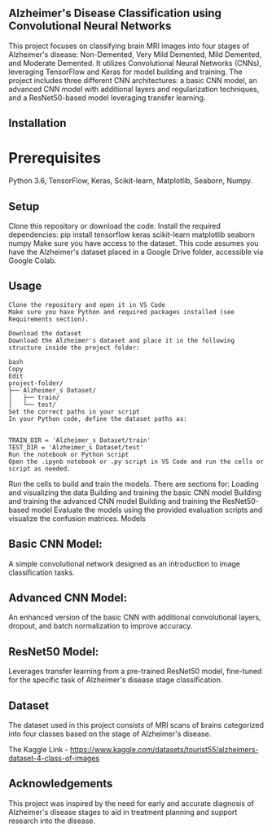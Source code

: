 ## Alzheimer's Disease Classification using Convolutional Neural Networks
This project focuses on classifying brain MRI images into four stages of Alzheimer's disease: Non-Demented, Very Mild Demented, Mild Demented, and Moderate Demented. It utilizes Convolutional Neural Networks (CNNs), leveraging TensorFlow and Keras for model building and training. The project includes three different CNN architectures: a basic CNN model, an advanced CNN model with additional layers and regularization techniques, and a ResNet50-based model leveraging transfer learning.

## Installation
# Prerequisites
Python 3.6, TensorFlow, Keras, Scikit-learn, Matplotlib, Seaborn, Numpy.

## Setup
Clone this repository or download the code.
Install the required dependencies: pip install tensorflow keras scikit-learn matplotlib seaborn numpy
Make sure you have access to the dataset. This code assumes you have the Alzheimer's dataset placed in a Google Drive folder, accessible via Google Colab.
## Usage
```
Clone the repository and open it in VS Code
Make sure you have Python and required packages installed (see Requirements section).

Download the dataset
Download the Alzheimer's dataset and place it in the following structure inside the project folder:

bash
Copy
Edit
project-folder/
├── Alzheimer_s Dataset/
│   ├── train/
│   └── test/
Set the correct paths in your script
In your Python code, define the dataset paths as:


TRAIN_DIR = 'Alzheimer_s Dataset/train'
TEST_DIR = 'Alzheimer_s Dataset/test'
Run the notebook or Python script
Open the .ipynb notebook or .py script in VS Code and run the cells or script as needed.
```



Run the cells to build and train the models. There are sections for: Loading and visualizing the data Building and training the basic CNN model Building and training the advanced CNN model Building and training the ResNet50-based model Evaluate the models using the provided evaluation scripts and visualize the confusion matrices.
Models
## Basic CNN Model:
A simple convolutional network designed as an introduction to image classification tasks.

## Advanced CNN Model:
An enhanced version of the basic CNN with additional convolutional layers, dropout, and batch normalization to improve accuracy.

## ResNet50 Model:
Leverages transfer learning from a pre-trained ResNet50 model, fine-tuned for the specific task of Alzheimer's disease stage classification.

## Dataset
The dataset used in this project consists of MRI scans of brains categorized into four classes based on the stage of Alzheimer's disease.

The Kaggle Link - https://www.kaggle.com/datasets/tourist55/alzheimers-dataset-4-class-of-images

## Acknowledgements
This project was inspired by the need for early and accurate diagnosis of Alzheimer's disease stages to aid in treatment planning and support research into the disease.
